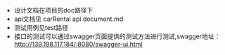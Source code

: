 - 设计文档在项目的doc路径下
- api文档见  carRental api document.md
- 测试用例见test路径
- 接口的测试可以通过swagger页面提供的测试方法进行测试,swagger地址：http://139.198.117.184/:8080/swagger-ui.html
